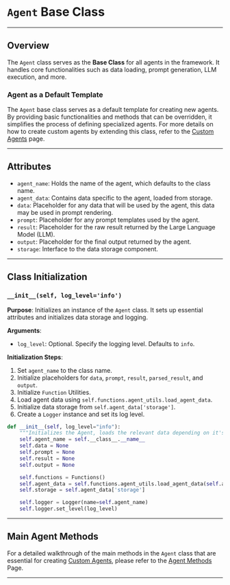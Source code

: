 # `Agent` Base Class

---

## Overview
The `Agent` class serves as the **Base Class** for all agents in the framework. It handles core functionalities such as data loading, prompt generation, LLM execution, and more.

### Agent as a Default Template

The `Agent` base class serves as a default template for creating new agents. By providing basic functionalities and methods that can be overridden, it simplifies the process of defining specialized agents. For more details on how to create custom agents by extending this class, refer to the [Custom Agents](CustomAgents.md) page.


---

## Attributes
- `agent_name`: Holds the name of the agent, which defaults to the class name.
- `agent_data`: Contains data specific to the agent, loaded from storage.
- `data`: Placeholder for any data that will be used by the agent, this data may be used in prompt rendering.
- `prompt`: Placeholder for any prompt templates used by the agent.
- `result`: Placeholder for the raw result returned by the Large Language Model (LLM).
- `output`: Placeholder for the final output returned by the agent.
- `storage`: Interface to the data storage component.

---

## Class Initialization

### `__init__(self, log_level='info')`

**Purpose**: Initializes an instance of the `Agent` class. It sets up essential attributes and initializes data storage and logging.

**Arguments**:
- `log_level`: Optional. Specify the logging level. Defaults to `info`.

**Initialization Steps**:
1. Set `agent_name` to the class name.
2. Initialize placeholders for `data`, `prompt`, `result`, `parsed_result`, and `output`.
3. Initialize `Function` Utilities.
4. Load agent data using `self.functions.agent_utils.load_agent_data`.
5. Initialize data storage from `self.agent_data['storage']`.
6. Create a `Logger` instance and set its log level.

```python
def __init__(self, log_level="info"):
    """Initializes the Agent, loads the relevant data depending on it's name and sets up the storage and logger"""
    self.agent_name = self.__class__.__name__
    self.data = None
    self.prompt = None
    self.result = None
    self.output = None

    self.functions = Functions()
    self.agent_data = self.functions.agent_utils.load_agent_data(self.agent_name)
    self.storage = self.agent_data['storage']

    self.logger = Logger(name=self.agent_name)
    self.logger.set_level(log_level)
```

---

## Main Agent Methods

For a detailed walkthrough of the main methods in the `Agent` class that are essential for creating [Custom Agents](CustomAgents.md), please refer to the [Agent Methods](AgentMethods.md) Page.

---